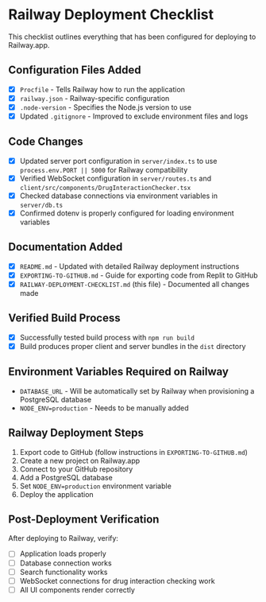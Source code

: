 # Railway Deployment Checklist

This checklist outlines everything that has been configured for deploying to Railway.app.

## Configuration Files Added

- [x] `Procfile` - Tells Railway how to run the application
- [x] `railway.json` - Railway-specific configuration
- [x] `.node-version` - Specifies the Node.js version to use
- [x] Updated `.gitignore` - Improved to exclude environment files and logs

## Code Changes

- [x] Updated server port configuration in `server/index.ts` to use `process.env.PORT || 5000` for Railway compatibility
- [x] Verified WebSocket configuration in `server/routes.ts` and `client/src/components/DrugInteractionChecker.tsx`
- [x] Checked database connections via environment variables in `server/db.ts`
- [x] Confirmed dotenv is properly configured for loading environment variables

## Documentation Added

- [x] `README.md` - Updated with detailed Railway deployment instructions
- [x] `EXPORTING-TO-GITHUB.md` - Guide for exporting code from Replit to GitHub
- [x] `RAILWAY-DEPLOYMENT-CHECKLIST.md` (this file) - Documented all changes made

## Verified Build Process

- [x] Successfully tested build process with `npm run build`
- [x] Build produces proper client and server bundles in the `dist` directory

## Environment Variables Required on Railway

- `DATABASE_URL` - Will be automatically set by Railway when provisioning a PostgreSQL database
- `NODE_ENV=production` - Needs to be manually added

## Railway Deployment Steps

1. Export code to GitHub (follow instructions in `EXPORTING-TO-GITHUB.md`)
2. Create a new project on Railway.app
3. Connect to your GitHub repository
4. Add a PostgreSQL database
5. Set `NODE_ENV=production` environment variable
6. Deploy the application

## Post-Deployment Verification

After deploying to Railway, verify:

- [ ] Application loads properly
- [ ] Database connection works
- [ ] Search functionality works
- [ ] WebSocket connections for drug interaction checking work
- [ ] All UI components render correctly